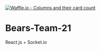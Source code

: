 [![Waffle.io - Columns and their card count](https://badge.waffle.io/chingu-voyage4/Bears-Team-21.png?columns=backlog%20Frontend)](https://waffle.io/chingu-voyage4/Bears-Team-21?utm_source=badge)
# Bears-Team-21
React.js + Socket.io